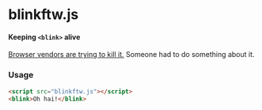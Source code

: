 blinkftw.js
========

#### Keeping `<blink>` alive ####

[Browser vendors are trying to kill it.](https://bugzilla.mozilla.org/show_bug.cgi?id=857820) Someone had to do something about it.


### Usage ###

```html
<script src="blinkftw.js"></script>
<blink>Oh hai!</blink>
```
